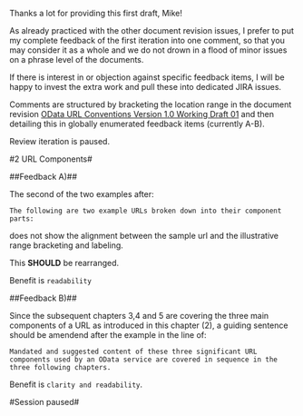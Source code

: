 Thanks a lot for providing this first draft, Mike! 

As already practiced with the other document revision issues, I prefer to put my complete feedback of the first iteration into one comment, so that you may consider it as a whole and we do not drown in a flood of minor issues on a phrase level of the documents. 

If there is interest in or objection against specific feedback items, I will be happy to invest the extra work and pull these into dedicated JIRA issues. 

Comments are structured by bracketing the location range in the document revision [OData URL Conventions Version 1.0 Working Draft 01](https://www.oasis-open.org/committees/download.php/46751/odata-url-conventions-v1.0-wd01-2012-08-22.doc) and then detailing this in globally enumerated feedback items (currently A-B). 


Review iteration is paused.

#2 URL Components#

##Feedback A)##

The second of the two examples after:

`The following are two example URLs broken down into their component parts:`

does not show the alignment between the sample url and the illustrative range bracketing and labeling.

This **SHOULD** be rearranged.

Benefit is `readability`

##Feedback B)##

Since the subsequent chapters 3,4 and 5 are covering the three main components of a URL as introduced in this chapter (2), a guiding sentence should be amendend after the example in the line of:

`Mandated and suggested content of these three significant URL components used by an OData service are covered in sequence in the three following chapters.`

Benefit is `clarity and readability`.


 

#Session paused#